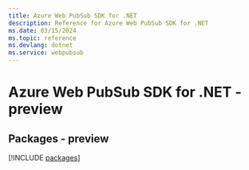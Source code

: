 ```yaml
---
title: Azure Web PubSub SDK for .NET
description: Reference for Azure Web PubSub SDK for .NET
ms.date: 03/15/2024
ms.topic: reference
ms.devlang: dotnet
ms.service: webpubsub
---
```

# Azure Web PubSub SDK for .NET - preview
## Packages - preview
[!INCLUDE [packages](web-pubsub-index.md)]
